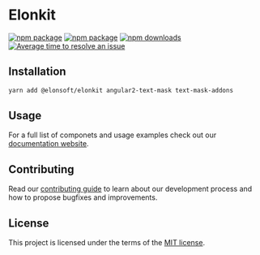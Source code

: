 # Elonkit

[![npm package](https://raw.githubusercontent.com/storybooks/brand/master/badge/badge-storybook.svg)](https://elonkit.elonsoft.ru)
[![npm package](https://img.shields.io/npm/v/@elonsoft/elonkit)](https://www.npmjs.com/package/@elonsoft/elonkit)
[![npm downloads](https://img.shields.io/npm/dm/@elonsoft/elonkit)](https://www.npmjs.com/package/@elonsoft/elonkit)
[![Average time to resolve an issue](https://isitmaintained.com/badge/resolution/elonsoft/elonkit.svg)](https://isitmaintained.com/project/elonsoft/elonkit 'Average time to resolve an issue')

## Installation

```bash
yarn add @elonsoft/elonkit angular2-text-mask text-mask-addons
```

## Usage

For a full list of componets and usage examples check out our [documentation website](https://elonkit.elonsoft.ru/).

## Contributing

Read our [contributing guide](/CONTRIBUTING) to learn about our development process and how to propose bugfixes and improvements.

## License

This project is licensed under the terms of the [MIT license](/LICENSE).
